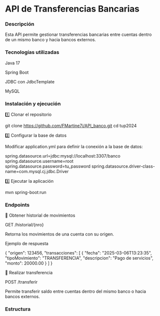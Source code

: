 # API de Transferencias Bancarias

### Descripción

Esta API permite gestionar transferencias bancarias entre cuentas dentro de un mismo banco y hacia bancos externos.

### Tecnologías utilizadas

Java 17

Spring Boot

JDBC con JdbcTemplate

MySQL

### Instalación y ejecución

1️⃣ Clonar el repositorio

git clone https://github.com/FMartine7i/API_banco.git
cd tup2024

2️⃣ Configurar la base de datos

Modificar application.yml para definir la conexión a la base de datos:

spring.datasource.url=jdbc:mysql://localhost:3307/banco
spring.datasource.username=root
spring.datasource.password=tu_password
spring.datasource.driver-class-name=com.mysql.cj.jdbc.Driver

3️⃣ Ejecutar la aplicación

mvn spring-boot:run

### Endpoints

🔹 Obtener historial de movimientos

GET /historial/{nro}

Retorna los movimientos de una cuenta con su origen.

Ejemplo de respuesta

{
"origen": 123456,
"transacciones": [
{
"fecha": "2025-03-06T13:23:35",
"tipoMovimiento": "TRANSFERENCIA",
"descripcion": "Pago de servicios",
"monto": 20000.00
}
]
}

🔹 Realizar transferencia

POST /transferir

Permite transferir saldo entre cuentas dentro del mismo banco o hacia bancos externos.

### Estructura
